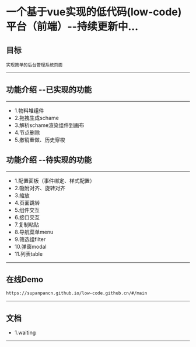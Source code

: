 # 一个基于vue实现的低代码(low-code)平台（前端）--持续更新中...
## 目标
>
    实现简单的后台管理系统页面
>
---
## 功能介绍 --已实现的功能
---
* 1.物料堆组件
* 2.拖拽生成schame  
* 3.解析schame渲染组件到画布
* 4.节点删除
* 5.撤销重做、历史穿梭

## 功能介绍 --待实现的功能
--- 
* 1.配置面板（事件绑定、样式配置）
* 2.吸附对齐、旋转对齐
* 3.缩放
* 4.页面跳转
* 5.组件交互
* 6.接口交互
* 7.复制粘贴
* 8.导航菜单menu
* 9.筛选组filter
* 10.弹窗modal
* 11.列表table
---
## 在线Demo
>
    https://supanpancn.github.io/low-code.github.cn/#/main
>
---
## 文档
* 1.waiting
---



